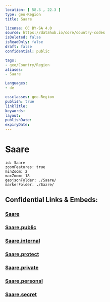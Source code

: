 ```yaml
---
location: [ 58.3 , 22.3 ] 
type: geo-Region
title: Saare

license: CC BY-SA 4.0
source: https://datahub.io/core/country-codes
isDeleted: false
isReadOnly: false
draft: false
confidential: public

tags:
- geo/Country/Region
aliases:
- Saare

Languages:
- de

cssclasses: geo-Region
publish: true
linkTitle: 
keywords: 
layout: 
publishDate: 
expiryDate: 
---
```


# Saare

```leaflet
id: Saare
zoomFeatures: true 
minZoom: 2 
maxZoom: 18
geojsonFolder: ./Saare/
markerFolder: ./Saare/
```


## Confidential Links & Embeds: 

### [Saare](/_Standards/Earth/Continent/Europe/Europe~North/Estonia/Counties~Estonia/Saare.md) 

### [Saare.public](/_public/Earth/Continent/Europe/Europe~North/Estonia/Counties~Estonia/Saare.public.md) 

### [Saare.internal](/_internal/Earth/Continent/Europe/Europe~North/Estonia/Counties~Estonia/Saare.internal.md) 

### [Saare.protect](/_protect/Earth/Continent/Europe/Europe~North/Estonia/Counties~Estonia/Saare.protect.md) 

### [Saare.private](/_private/Earth/Continent/Europe/Europe~North/Estonia/Counties~Estonia/Saare.private.md) 

### [Saare.personal](/_personal/Earth/Continent/Europe/Europe~North/Estonia/Counties~Estonia/Saare.personal.md) 

### [Saare.secret](/_secret/Earth/Continent/Europe/Europe~North/Estonia/Counties~Estonia/Saare.secret.md)


